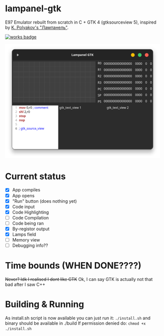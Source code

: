 # lampanel-gtk
E97 Emulator rebuilt from scratch in C + GTK 4 (gtksourceview 5), inspired by [K. Polyakov's "Лампанель"](https://kpolyakov.spb.ru/prog/lamp.htm).

[![works badge](https://cdn.jsdelivr.net/gh/nikku/works-on-my-machine@v0.2.0/badge.svg)](https://github.com/nikku/works-on-my-machine)

![Current Lampanel view](https://github.com/den0620/lampanel-gtk/blob/main/lampanel-gtk.png)

# Current status

- [x] App compiles
- [x] App opens
- [x] "Run" button (does nothing yet)
- [x] Code input
- [x] Code Highlighting
- [ ] Code Compilation
- [ ] Code being ran
- [x] By-registor output
- [x] Lamps field
- [ ] Memory view
- [ ] Debugging info??

# Time bounds (WHEN DONE????)
~~Never? Idk I realised I dont like GTK~~
Ok, I can say GTK is actually not that bad after I saw C++

# Building & Running
As install.sh script is now available you can just run it:
```./install.sh```
and binary should be available in ./build
If permission denied do:
```chmod +x ./install.sh```
